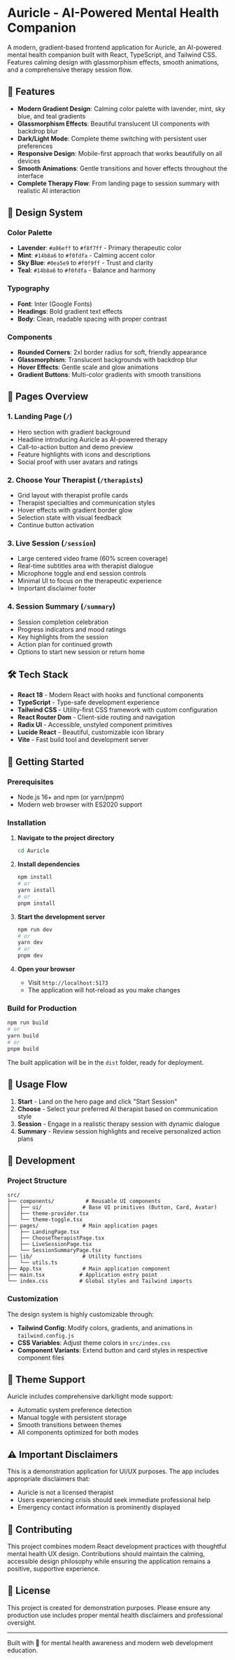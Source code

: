 # Auricle - AI-Powered Mental Health Companion

A modern, gradient-based frontend application for Auricle, an AI-powered mental health companion built with React, TypeScript, and Tailwind CSS. Features calming design with glassmorphism effects, smooth animations, and a comprehensive therapy session flow.

## 🌟 Features

- **Modern Gradient Design**: Calming color palette with lavender, mint, sky blue, and teal gradients
- **Glassmorphism Effects**: Beautiful translucent UI components with backdrop blur
- **Dark/Light Mode**: Complete theme switching with persistent user preferences
- **Responsive Design**: Mobile-first approach that works beautifully on all devices
- **Smooth Animations**: Gentle transitions and hover effects throughout the interface
- **Complete Therapy Flow**: From landing page to session summary with realistic AI interaction

## 🎨 Design System

### Color Palette
- **Lavender**: `#a06eff` to `#f8f7ff` - Primary therapeutic color
- **Mint**: `#14b8a6` to `#f0fdfa` - Calming accent color  
- **Sky Blue**: `#0ea5e9` to `#f0f9ff` - Trust and clarity
- **Teal**: `#14b8a6` to `#f0fdfa` - Balance and harmony

### Typography
- **Font**: Inter (Google Fonts)
- **Headings**: Bold gradient text effects
- **Body**: Clean, readable spacing with proper contrast

### Components
- **Rounded Corners**: 2xl border radius for soft, friendly appearance
- **Glassmorphism**: Translucent backgrounds with backdrop blur
- **Hover Effects**: Gentle scale and glow animations
- **Gradient Buttons**: Multi-color gradients with smooth transitions

## 📱 Pages Overview

### 1. Landing Page (`/`)
- Hero section with gradient background
- Headline introducing Auricle as AI-powered therapy
- Call-to-action button and demo preview
- Feature highlights with icons and descriptions
- Social proof with user avatars and ratings

### 2. Choose Your Therapist (`/therapists`)
- Grid layout with therapist profile cards
- Therapist specialties and communication styles
- Hover effects with gradient border glow
- Selection state with visual feedback
- Continue button activation

### 3. Live Session (`/session`)
- Large centered video frame (60% screen coverage)
- Real-time subtitles area with therapist dialogue
- Microphone toggle and end session controls
- Minimal UI to focus on the therapeutic experience
- Important disclaimer footer

### 4. Session Summary (`/summary`)
- Session completion celebration
- Progress indicators and mood ratings
- Key highlights from the session
- Action plan for continued growth
- Options to start new session or return home

## 🛠️ Tech Stack

- **React 18** - Modern React with hooks and functional components
- **TypeScript** - Type-safe development experience
- **Tailwind CSS** - Utility-first CSS framework with custom configuration
- **React Router Dom** - Client-side routing and navigation
- **Radix UI** - Accessible, unstyled component primitives
- **Lucide React** - Beautiful, customizable icon library
- **Vite** - Fast build tool and development server

## 🚀 Getting Started

### Prerequisites
- Node.js 16+ and npm (or yarn/pnpm)
- Modern web browser with ES2020 support

### Installation

1. **Navigate to the project directory**
   ```bash
   cd Auricle
   ```

2. **Install dependencies**
   ```bash
   npm install
   # or
   yarn install
   # or 
   pnpm install
   ```

3. **Start the development server**
   ```bash
   npm run dev
   # or
   yarn dev
   # or
   pnpm dev
   ```

4. **Open your browser**
   - Visit `http://localhost:5173`
   - The application will hot-reload as you make changes

### Build for Production

```bash
npm run build
# or
yarn build
# or 
pnpm build
```

The built application will be in the `dist` folder, ready for deployment.

## 🎯 Usage Flow

1. **Start** - Land on the hero page and click "Start Session"
2. **Choose** - Select your preferred AI therapist based on communication style
3. **Session** - Engage in a realistic therapy session with dynamic dialogue
4. **Summary** - Review session highlights and receive personalized action plans

## 🔧 Development

### Project Structure
```
src/
├── components/          # Reusable UI components
│   ├── ui/             # Base UI primitives (Button, Card, Avatar)
│   ├── theme-provider.tsx
│   └── theme-toggle.tsx
├── pages/              # Main application pages
│   ├── LandingPage.tsx
│   ├── ChooseTherapistPage.tsx  
│   ├── LiveSessionPage.tsx
│   └── SessionSummaryPage.tsx
├── lib/                # Utility functions
│   └── utils.ts
├── App.tsx             # Main application component
├── main.tsx           # Application entry point
└── index.css          # Global styles and Tailwind imports
```

### Customization

The design system is highly customizable through:
- **Tailwind Config**: Modify colors, gradients, and animations in `tailwind.config.js`
- **CSS Variables**: Adjust theme colors in `src/index.css`
- **Component Variants**: Extend button and card styles in respective component files

## 🌙 Theme Support

Auricle includes comprehensive dark/light mode support:
- Automatic system preference detection
- Manual toggle with persistent storage
- Smooth transitions between themes
- All components optimized for both modes

## ⚠️ Important Disclaimers

This is a demonstration application for UI/UX purposes. The app includes appropriate disclaimers that:
- Auricle is not a licensed therapist
- Users experiencing crisis should seek immediate professional help
- Emergency contact information is prominently displayed

## 🤝 Contributing

This project combines modern React development practices with thoughtful mental health UX design. Contributions should maintain the calming, accessible design philosophy while ensuring the application remains a positive, supportive experience.

## 📄 License

This project is created for demonstration purposes. Please ensure any production use includes proper mental health disclaimers and professional oversight.

---

Built with 💙 for mental health awareness and modern web development education.